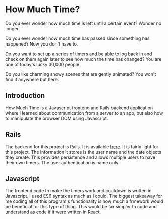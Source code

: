 # How Much Time?

Do you ever wonder how much time is left until a certain event? Wonder no longer.

Do you ever wonder how much time has passed since something has happened? Now you don't have to.

Do you want to set up a series of timers and be able to log back in and check on them again later to see how much the time has changed? You are one of today's lucky 30,000 people.

Do you like charming snowy scenes that are gently animated? You won't find it anywhere but here.

## Introduction

How Much Time is a Javascript frontend and Rails backend application where I learned about communication from a server to an app, but also how to manipulate the browser DOM using Javascript.

## Rails

The backend for this project is Rails. It is available [here](https://github.com/technicholy/hmt-back). It is fairly light for this project. The information it stores is the user name and the date objects they create. This provides persistence and allows multiple users to have their own timers. The user authentication is name only.

## Javascript

The frontend code to make the timers work and coutdown is written in Javascript. I used ES6 syntax as much as I could. The biggest takeaway for me coding all of this program's functionality is how much a frmework would be beneficial for this type of thing. This would be far simpler to code and understand as code if it were written in React.
